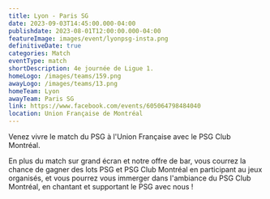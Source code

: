 ```yaml
---
title: Lyon - Paris SG
date: 2023-09-03T14:45:00.000-04:00
publishdate: 2023-08-01T12:00:00.000-04:00
featureImage: images/event/lyonpsg-insta.png
definitiveDate: true
categories: Match
eventType: match
shortDescription: 4e journée de Ligue 1.
homeLogo: /images/teams/159.png
awayLogo: /images/teams/13.png
homeTeam: Lyon
awayTeam: Paris SG
link: https://www.facebook.com/events/605064798484040
location: Union Française de Montréal
---
```


Venez vivre le match du PSG à l'Union Française avec le PSG Club Montréal.

En plus du match sur grand écran et notre offre de bar, vous courrez la chance de gagner des lots PSG et PSG Club Montréal en participant au jeux organisés, et vous pourrez vous immerger dans l'ambiance du PSG Club Montréal, en chantant et supportant le PSG avec nous !
